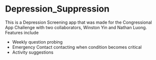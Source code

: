 # Depression_Suppression

This is a Depression Screening app that was made for the Congressional App Challenge with two collaborators, Winston Yin and Nathan Luong.
Features include
  - Weekly question probing
  - Emergency Contact contacting when condition becomes critical
  - Activity suggestions
